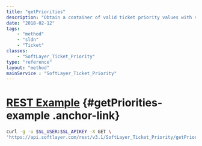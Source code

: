 ```yaml
---
title: "getPriorities"
description: "Obtain a container of valid ticket priority values with value/name key pairs."
date: "2018-02-12"
tags:
    - "method"
    - "sldn"
    - "Ticket"
classes:
    - "SoftLayer_Ticket_Priority"
type: "reference"
layout: "method"
mainService : "SoftLayer_Ticket_Priority"
---
```


# [REST Example](#getPriorities-example) <a href="/article/rest/"><i class="fas fa-question"></i></a> {#getPriorities-example .anchor-link} 
```bash
curl -g -u $SL_USER:$SL_APIKEY -X GET \
'https://api.softlayer.com/rest/v3.1/SoftLayer_Ticket_Priority/getPriorities'
```

